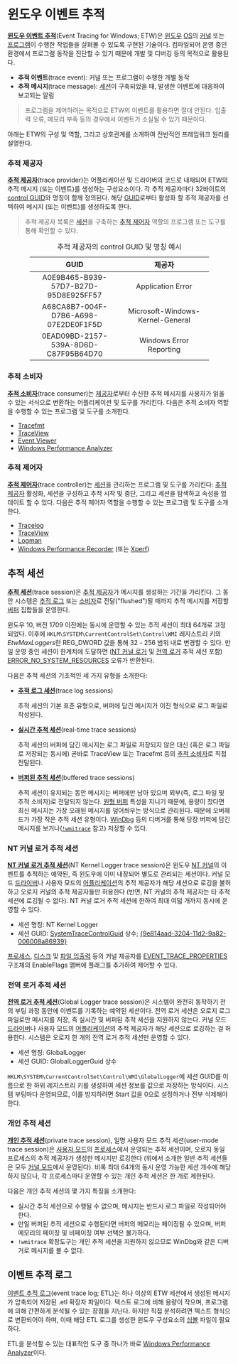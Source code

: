 # 윈도우 이벤트 추적
**[윈도우 이벤트 추적](https://learn.microsoft.com/en-us/windows-hardware/drivers/devtest/event-tracing-for-windows--etw-)**(Event Tracing for Windows; ETW)은 [윈도우](Windows.md) [OS](https://en.wikipedia.org/wiki/Operating_system)의 [커널](Kernel.md) 또는 [프로그램](Process.md)이 수행한 작업들을 살펴볼 수 있도록 구현된 기술이다. 컴파일되어 운영 중인 환경에서 프로그램 동작을 진단할 수 있기 때문에 개발 및 디버깅 등의 목적으로 활용된다.

* **추적 이벤트**(trace event): 커널 또는 프로그램이 수행한 개별 동작
* **추적 메시지**(trace message): [세션](#추적-세션)이 구축되었을 때, 발생한 이벤트에 대응하여 보고되는 알림

> 프로그램을 제어하려는 목적으로 ETW의 이벤트를 활용하면 절대 안된다. 입출력 오류, 메모리 부족 등의 경우에서 이벤트가 소실될 수 있기 때문이다.

아래는 ETW의 구성 및 역할, 그리고 상호관계를 소개하여 전반적인 프레임워크 원리를 설명한다.

### 추적 제공자
**[추적 제공자](https://learn.microsoft.com/en-us/windows-hardware/drivers/devtest/trace-provider)**(trace provider)는 어플리케이션 및 드라이버의 코드로 내재되어 ETW의 추적 메시지 (또는 이벤트)를 생성하는 구성요소이다. 각 추적 제공자마다 32바이트의 [control GUID](https://learn.microsoft.com/en-us/windows-hardware/drivers/devtest/control-guid)와 명칭이 함께 정의된다. 해당 [GUID](https://learn.microsoft.com/en-us/windows/win32/api/guiddef/ns-guiddef-guid)로부터 활성화 할 추적 제공자를 선택하여 메시지 (또는 이벤트)를 생성하도록 한다.

> 추적 제공자 목록은 [세션](#추적-세션)을 구축하는 [추적 제어자](#추적-제어자) 역할의 프로그램 또는 도구를 통해 확인할 수 있다.

<table style="width: 80%; margin: auto;"><caption style="caption-side: top;">추적 제공자의 control GUID 및 명칭 예시</caption><colgroup><col style="width: 50%;"/><col style="width: 50%;"/></colgroup><thead><tr><th style="text-align: center;">GUID</th><th style="text-align: center;">제공자</th></tr></thead><tbody><tr><td style="text-align: center;">A0E9B465-B939-57D7-B27D-95D8E925FF57</td><td style="text-align: center;">Application Error</td></tr><tr><td style="text-align: center;">A68CA8B7-004F-D7B6-A698-07E2DE0F1F5D</td><td style="text-align: center;">Microsoft-Windows-Kernel-General</td></tr><tr><td style="text-align: center;">0EAD09BD-2157-539A-8D6D-C87F95B64D70</td><td style="text-align: center;">Windows Error Reporting</td></tr></tbody></table>

### 추적 소비자
**[추적 소비자](https://learn.microsoft.com/en-us/windows-hardware/drivers/devtest/trace-consumer)**(trace consumer)는 [제공자](#추적-제공자)로부터 수신한 추적 메시지를 사용자가 읽을 수 있는 서식으로 변환하는 어플리케이션 및 도구를 가리킨다. 다음은 추적 소비자 역할을 수행할 수 있는 프로그램 및 도구를 소개한다.

* [Tracefmt](https://learn.microsoft.com/en-us/windows-hardware/drivers/devtest/tracefmt)
* [TraceView](https://learn.microsoft.com/en-us/windows-hardware/drivers/devtest/traceview)
* [Event Viewer](https://learn.microsoft.com/en-us/shows/inside/event-viewer)
* [Windows Performance Analyzer](WPA.md)

### 추적 제어자
**[추적 제어자](https://learn.microsoft.com/en-us/windows-hardware/drivers/devtest/trace-controller)**(trace controller)는 [세션](#추적-세션)을 관리하는 프로그램 및 도구를 가리킨다: [추적 제공자](#추적-제공자) 활성화, 세션을 구성하고 추적 시작 및 중단, 그리고 세션을 탐색하고 속성을 업데이트 할 수 있다. 다음은 추적 제어자 역할을 수행할 수 있는 프로그램 및 도구를 소개한다.

* [Tracelog](https://learn.microsoft.com/en-us/windows-hardware/drivers/devtest/tracelog)
* [TraceView](https://learn.microsoft.com/en-us/windows-hardware/drivers/devtest/traceview)
* [Logman](Performance_Monitor.md#logman)
* [Windows Performance Recorder](WPR.md) (또는 [Xperf](https://learn.microsoft.com/en-us/previous-versions/windows/it-pro/windows-8.1-and-8/hh162920(v=win.10)))

## 추적 세션
**[추적 세션](https://learn.microsoft.com/en-us/windows-hardware/drivers/devtest/trace-session)**(trace session)은 [추적 제공자](#추적-제공자)가 메시지를 생성하는 기간을 가리킨다. 그 동안 시스템은 [추적 로그](#이벤트-추적-로그) 또는 [소비자](#추적-소비자)로 전달("flushed")될 때까지 추적 메시지를 저장할 [버퍼](https://en.wikipedia.org/wiki/Data_buffer) 집합들을 운영한다.

윈도우 10, 버전 1709 이전에는 동시에 운영할 수 있는 추적 세션이 최대 64개로 고정되었다. 이후에 `HKLM\SYSTEM\CurrentControlSet\Control\WMI` 레지스트리 키의 *EtwMaxLoggers*란 REG_DWORD 값을 통해 32 - 256 범위 내로 변경할 수 있다. 만일 운영 중인 세션이 한계치에 도달하면 ([NT 커널 로거](#nt-커널-로거-추적-세션) 및 [전역 로거](#전역-로거-추적-세션) 추적 세션 포함) [ERROR_NO_SYSTEM_RESOURCES](https://learn.microsoft.com/en-us/windows/win32/api/evntrace/nf-evntrace-starttracea) 오류가 반환된다.

다음은 추적 세션의 기초적인 세 가지 유형을 소개한다:

* **[추적 로그 세션](https://learn.microsoft.com/en-us/windows-hardware/drivers/devtest/trace-session#trace-log-sessions)**(trace log sessions)

    추적 세션의 기본 표준 유형으로, 버퍼에 담긴 메시지가 이진 형식으로 로그 파일로 작성된다.

* **[실시간 추적 세션](https://learn.microsoft.com/en-us/windows-hardware/drivers/devtest/trace-session#real-time-trace-sessions)**(real-time trace sessions)

    추적 세션의 버퍼에 담긴 메시지는 로그 파일로 저장되지 않은 대신 (혹은 로그 파일로 저장되는 동시에) 곧바로 TraceView 또는 Tracefmt 등의 [추적 소비자](#추적-소비자)로 직접 전달된다.

* **[버퍼된 추적 세션](https://learn.microsoft.com/en-us/windows-hardware/drivers/devtest/trace-session#buffered-trace-sessions)**(buffered trace sessions)

    추적 세션이 유지되는 동안 메시지는 버퍼에만 남아 있으며 외부(즉, 로그 파일 및 추적 소비자)로 전달되지 않는다. [원형 버퍼](https://en.wikipedia.org/wiki/Circular_buffer) 특성을 지니기 때문에, 용량이 찼다면 최신 메시지는 가장 오래된 메시지를 덮어씌우는 방식으로 관리된다. 때문에 오버헤드가 가장 작은 추적 세션 유형이다. [WinDbg](WinDbg.md) 등의 디버거를 통해 당장 버퍼에 담긴 메시지를 보거나([`!wmitrace`](https://learn.microsoft.com/en-us/windows-hardware/drivers/debuggercmds/wmi-tracing-extensions--wmitrace-dll-) 참고) 저장할 수 있다.

### NT 커널 로거 추적 세션
**[NT 커널 로거 추적 세션](https://learn.microsoft.com/en-us/windows-hardware/drivers/devtest/nt-kernel-logger-trace-session)**(NT Kernel Logger trace session)은 윈도우 [NT 커널](Kernel.md#nt-커널)의 이벤트를 추적하는 예약된, 즉 윈도우에 이미 내장되어 별도로 관리되는 세션이다. 커널 모드 [드라이버](Driver.md)나 사용자 모드의 [어플리케이션](Process.md)의 추적 제공자가 해당 세션으로 로깅을 불허하고 오로지 커널의 추적 제공자들만 허용한다 (반면, NT 커널의 추적 제공자는 타 추적 세션에 로깅될 수 없다). NT 커널 로거 추적 세션에 한하여 최대 여덟 개까지 동시에 운영할 수 있다.

* 세션 명칭: NT Kernel Logger
* 세션 GUID: [SystemTraceControlGuid](https://learn.microsoft.com/en-us/windows/win32/etw/nt-kernel-logger-constants) 상수; [{9e814aad-3204-11d2-9a82-006008a86939}](https://learn.microsoft.com/en-us/windows/win32/etw/msnt-systemtrace)

[프로세스](https://learn.microsoft.com/en-us/windows/win32/etw/process), [디스크](https://learn.microsoft.com/en-us/windows/win32/etw/diskio) 및 [파일 입출력](https://learn.microsoft.com/en-us/windows/win32/etw/fileio) 등의 커널 제공자를 [EVENT_TRACE_PROPERTIES](https://learn.microsoft.com/en-us/windows/win32/api/evntrace/ns-evntrace-event_trace_properties) 구조체의 EnableFlags 맴버에 플래그를 추가하여 제어할 수 있다.

### 전역 로거 추적 세션
**[전역 로거 추적 세션](https://learn.microsoft.com/en-us/windows-hardware/drivers/devtest/global-logger-trace-session)**(Global Logger trace session)은 시스템이 완전히 동작하기 전의 부팅 과정 동안에 이벤트를 기록하는 예약된 세션이다. 전역 로거 세션은 오로지 로그 파일로만 메시지를 저장, 즉 실시간 및 버퍼된 추적 세션을 지원하지 않는다. 커널 모드 [드라이버](Driver.md)나 사용자 모드의 [어플리케이션](Process.md)의 추적 제공자가 해당 세션으로 로깅하는 걸 허용한다. 시스템은 오로지 한 개의 전역 로거 추적 세션만 운영할 수 있다.

* 세션 명칭: GlobalLogger
* 세션 GUID: GlobalLoggerGuid 상수

`HKLM\SYSTEM\CurrentControlSet\Control\WMI\GlobalLogger`에 세션 GUID를 이름으로 한 하위 레지스트리 키를 생성하여 세션 정보를 값으로 저장하는 방식이다. 시스템 부팅마다 운영되므로, 이를 방지하려면 Start 값을 0으로 설정하거나 전부 삭제해야 한다.

### 개인 추적 세션
**[개인 추적 세션](https://learn.microsoft.com/en-us/windows-hardware/drivers/devtest/trace-session#private-trace-sessions)**(private trace session), 일명 사용자 모드 추적 세션(user-mode trace session)은 [사용자 모드](Processor.md#프로세서-모드)의 [프로세스](Process.md)에서 운영되는 추적 세션이며, 오로지 동일 프로세스의 추적 제공자가 생성한 메시지만 로깅한다 (위에서 소개한 일반 추적 세션들은 모두 [커널 모드](Processor.md#프로세서-모드)에서 운영된다). 비록 최대 64개의 동시 운영 가능한 세션 개수에 해당하지 않으나, 각 프로세스마다 운영할 수 있는 개인 추적 세션은 한 개로 제한된다.

다음은 개인 추적 세션의 몇 가지 특징을 소개한다:

* 실시간 추적 세션으로 수행될 수 없으며, 메시지는 반드시 로그 파일로 작성되어야 한다.
* 만일 버퍼된 추적 세션으로 수행된다면 버퍼의 메모리는 페이징될 수 있으며, 버퍼 메모리의 페이징 및 비페이징 여부 선택은 불가하다.
* `!wmitrace` 확장도구는 개인 추적 세션을 지원하지 않으므로 WinDbg와 같은 디버거로 메시지를 볼 수 없다.

## 이벤트 추적 로그
[이벤트 추적 로그](https://learn.microsoft.com/en-us/windows-hardware/drivers/devtest/trace-log)(event trace log; ETL)는 하나 이상의 ETW 세션에서 생성된 메시지가 압축되어 저장된 .etl 확장자 파일이다. 텍스트 로그에 비해 용량이 작으며, 프로그램에 의해 간편하게 분석될 수 있는 장점을 지닌다. 하지만 직접 분석하려면 텍스트 형식으로 변환되어야 하며, 이때 해당 ETL 로그를 생성한 윈도우 구성요소의 [심볼](Symbol.md) 파일이 필요하다.

ETL을 분석할 수 있는 대표적인 도구 중 하나가 바로 [Windows Performance Analyzer](https://learn.microsoft.com/en-us/windows-hardware/test/wpt/windows-performance-analyzer)이다.
